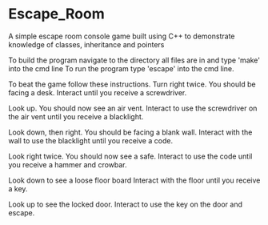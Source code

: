 # Escape_Room
A simple escape room console game built using C++ to demonstrate knowledge of classes, inheritance and pointers 

To build the program navigate to the directory all files are in and type 'make' into the cmd line
To run the program type 'escape' into the cmd line.

To beat the game follow these instructions.
Turn right twice. You should be facing a desk.
Interact until you receive a screwdriver.

Look up. You should now see an air vent.
Interact to use the screwdriver on the air vent until you receive a blacklight.

Look down, then right. You should be facing a blank wall.
Interact with the wall to use the blacklight until you receive a code.

Look right twice. You should now see a safe.
Interact to use the code until you receive a hammer and crowbar.

Look down to see a loose floor board
Interact with the floor until you receive a key.

Look up to see the locked door.
Interact to use the key on the door and escape.

